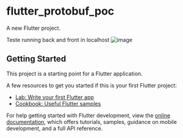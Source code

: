 # flutter_protobuf_poc

A new Flutter project.

Teste running back and front in localhost 
![image](https://github.com/user-attachments/assets/18c02840-c20d-4132-8081-b095797a8a93)


## Getting Started

This project is a starting point for a Flutter application.

A few resources to get you started if this is your first Flutter project:

- [Lab: Write your first Flutter app](https://docs.flutter.dev/get-started/codelab)
- [Cookbook: Useful Flutter samples](https://docs.flutter.dev/cookbook)

For help getting started with Flutter development, view the
[online documentation](https://docs.flutter.dev/), which offers tutorials,
samples, guidance on mobile development, and a full API reference.
